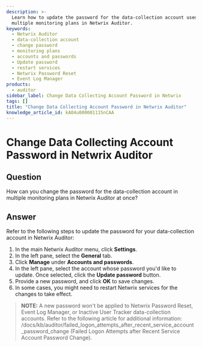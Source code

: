 ```yaml
---
description: >-
  Learn how to update the password for the data-collection account used by
  multiple monitoring plans in Netwrix Auditor.
keywords:
  - Netwrix Auditor
  - data-collection account
  - change password
  - monitoring plans
  - accounts and passwords
  - Update password
  - restart services
  - Netwrix Password Reset
  - Event Log Manager
products:
  - auditor
sidebar_label: Change Data Collecting Account Password in Netwrix
tags: []
title: "Change Data Collecting Account Password in Netwrix Auditor"
knowledge_article_id: kA04u000001115nCAA
---
```


# Change Data Collecting Account Password in Netwrix Auditor

## Question

How can you change the password for the data-collection account in multiple monitoring plans in Netwrix Auditor at once?

## Answer

Refer to the following steps to update the password for your data-collection account in Netwrix Auditor:

1. In the main Netwrix Auditor menu, click **Settings**.
2. In the left pane, select the **General** tab.
3. Click **Manage** under **Accounts and passwords**.
4. In the left pane, select the account whose password you'd like to update. Once selected, click the **Update password** button.
5. Provide a new password, and click **OK** to save changes.
6. In some cases, you might need to restart Netwrix services for the changes to take effect.

> **NOTE:** A new password won't be applied to Netwrix Password Reset, Event Log Manager, or Inactive User Tracker data-collection accounts. Refer to the following article for additional information: /docs/kb/auditor/failed_logon_attempts_after_recent_service_account_password_change (Failed Logon Attempts after Recent Service Account Password Change).
